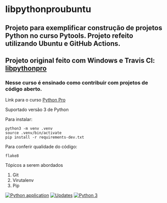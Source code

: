 # libpythonproubuntu
## Projeto para exemplificar construção de projetos Python no curso Pytools. Projeto refeito utilizando Ubuntu e GitHub Actions.
##  Projeto original feito com Windows e Travis CI: [libpythonpro](https://github.com/mateuslourenco/libpythonpro)

### Nesse curso é ensinado como contribuir com projetos de código aberto.

Link para o curso [Python Pro](https://www.python.pro.br)

Suportado versão 3 de Python

Para instalar:
```console
python3 -m venv .venv
source .venv/bin/activate
pip install -r requirements-dev.txt
```

Para conferir qualidade do código:
```console
flake8
```

Tópicos a serem abordados
 1. Git
 2. Virutalenv
 3. Pip

[![Python application](https://github.com/mateuslourenco/libpythonproubuntu/actions/workflows/python-app.yml/badge.svg)](https://github.com/mateuslourenco/libpythonproubuntu/actions/workflows/python-app.yml)
[![Updates](https://pyup.io/repos/github/mateuslourenco/libpythonproubuntu/shield.svg)](https://pyup.io/repos/github/mateuslourenco/libpythonproubuntu/)
[![Python 3](https://pyup.io/repos/github/mateuslourenco/libpythonproubuntu/python-3-shield.svg)](https://pyup.io/repos/github/mateuslourenco/libpythonproubuntu/)
